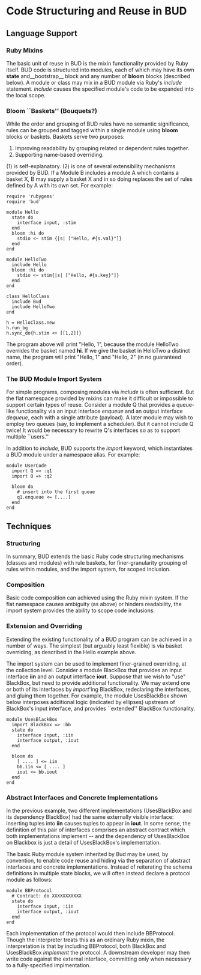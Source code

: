 # Code Structuring and Reuse in BUD

## Language Support

### Ruby Mixins

The basic unit of reuse in BUD is the mixin functionality provided by Ruby itself.  BUD code is structured into modules, each of which may have its own __state__ and__bootstrap__ block and any number of __bloom__ blocks (described below).  A module or class may mix in a BUD module via Ruby's _include_ statement.  _include_ causes the specified module's code to be expanded into the local scope.

### Bloom ``Baskets'' (Bouquets?)

While the order and grouping of BUD rules have no semantic significance, rules can be grouped and tagged within a single module using __bloom__ blocks or baskets.  Baskets serve two purposes:
 
 1. Improving readability by grouping related or dependent rules together.
 2. Supporting name-based overriding.

(1) is self-explanatory.  (2) is one of several extensibility mechanisms provided by BUD.  If a Module B includes a module A which contains a basket X, B may supply a basket X and in so doing replaces the set of rules defined by A with its own set.  For example:

    require 'rubygems'
    require 'bud'
    
    module Hello
      state do
        interface input, :stim
      end
      bloom :hi do
        stdio <~ stim {|s| ["Hello, #{s.val}"]}
      end
    end
    
    module HelloTwo
      include Hello
      bloom :hi do
        stdio <~ stim{|s| ["Hello, #{s.key}"]}
      end
    end
    
    class HelloClass
      include Bud
      include HelloTwo
    end
    
    h = HelloClass.new
    h.run_bg
    h.sync_do{h.stim <+ [[1,2]]}

The program above will print "Hello, 1", because the module HelloTwo overrides the basket named __hi__.  If we give the basket in HelloTwo a distinct name, the program will print "Hello, 1" and "Hello, 2" (in no guaranteed order).


### The BUD Module Import System

For simple programs, composing modules via _include_ is often sufficient.  But the flat namespace provided by mixins can make it difficult or impossible to support certain types of reuse.  Consider a module Q that provides a queue-like functionality via an input interface _enqueue_ and an output interface _dequeue_, each with a single attribute (payload).  A later module may wish to employ two queues (say, to implement a scheduler).  But it cannot include Q twice!  It would be necessary to rewrite Q's interfaces so as to support multiple ``users.'' 

In addition to _include_, BUD supports the _import_ keyword, which instantiates a BUD module under a namespace alias.  For example:

    module UserCode
      import Q => :q1
      import Q => :q2

      bloom do
        # insert into the first queue
        q1.enqueue <= [....]
      end
    end


## Techniques

### Structuring 

In summary, BUD extends the basic Ruby code structuring mechanisms (classes and modules) with rule baskets, for finer-granularity grouping of rules 
within modules, and the import system, for scoped inclusion.

### Composition

Basic code composition can achieved using the Ruby mixin system.  If the flat namespace causes ambiguity (as above) or hinders readability, the import system provides the ability to scope code inclusions.

### Extension and Overriding

Extending the existing functionality of a BUD program can be achieved in a number of ways.  The simplest (but arguably least flexible) is via basket overriding, as described in the Hello example above.  

The import system can be used to implement finer-grained overriding, at the collection level.  Consider a module BlackBox that provides an input interface __iin__ and an output interface __iout__.  Suppose that we wish to "use" BlackBox, but need to provide additional functionality.  We may extend one or both of its interfaces by _import_'ing BlackBox, redeclaring the interfaces, and gluing them together.  For example, the module UsesBlackBox shown below interposes additional logic (indicated by ellipses) upstream of BlackBox's input interface, and provides ``extended'' BlackBox functionality.

    module UsesBlackBox
      import BlackBox => :bb
      state do
        interface input, :iin
        interface output, :iout
      end

      bloom do
        [ .... ] <= iin
        bb.iin <= [ .... ]
        iout <= bb.iout
      end
    end

### Abstract Interfaces and Concrete Implementations

In the previous example, two different implementations (UsesBlackBox and its dependency BlackBox) had the same externally visible interface: inserting tuples into __iin__ causes tuples to appear in __iout__.  In some sense, the definition of this pair of interfaces comprises an abstract contract which both implementations implement -- and the dependency of UsesBlackBox on Blackbox is just a detail of UsesBlackBox's implementation.

The basic Ruby module system inherited by Bud may be used, by convention, to enable code reuse and hiding via the separation of abstract interfaces and concrete implementations.  Instead of reiterating the schema definitions in multiple state blocks, we will often instead declare a protocol module as follows:

    module BBProtocol
      # Contract: do XXXXXXXXXXX
      state do
        interface input, :iin
        interface output, :iout
      end
    end

Each implementation of the protocol would then include BBProtocol.  Though the interpreter treats this as an ordinary Ruby mixin, the interpretation is that by including BBProtocol, both BlackBox and UsesBlackBox _implement_ the protocol.  A downstream developer may then write code against the external interface, committing only when necessary to a fully-specified implmentation.